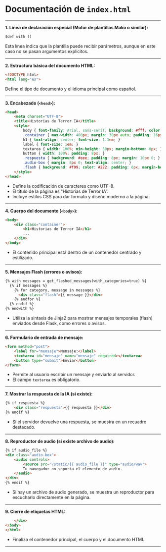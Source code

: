 # Documentación de `index.html`

---

**1. Línea de declaración especial (Motor de plantillas Mako o similar):**

```html
$def with ()
```
Esta línea indica que la plantilla puede recibir parámetros, aunque en este caso no se pasan argumentos explícitos.

---

**2. Estructura básica del documento HTML:**

```html
<!DOCTYPE html>
<html lang="es">
```
Define el tipo de documento y el idioma principal como español.

---

**3. Encabezado (`<head>`):**

```html
<head>
    <meta charset="UTF-8">
    <title>Historias de Terror IA</title>
    <style>
        body { font-family: Arial, sans-serif; background: #fff; color: #222; margin: 0; padding: 0; }
        .container { max-width: 400px; margin: 30px auto; padding: 16px; }
        h1 { text-align: center; font-size: 1.1em; }
        label { font-size: 1em; }
        textarea { width: 100%; min-height: 50px; margin-bottom: 8px; }
        button { width: 100%; padding: 8px; }
        .respuesta { background: #eee; padding: 8px; margin: 10px 0; }
        .audio-box { margin: 8px 0; text-align: center; }
        .flash { background: #f99; color: #222; padding: 6px; margin-bottom: 8px; text-align: center; }
    </style>
</head>
```
- Define la codificación de caracteres como UTF-8.
- El título de la página es “Historias de Terror IA”.
- Incluye estilos CSS para dar formato y diseño moderno a la página.

---

**4. Cuerpo del documento (`<body>`):**

```html
<body>
    <div class="container">
        <h1>Historias de Terror IA</h1>
        ...
    </div>
</body>
```
- El contenido principal está dentro de un contenedor centrado y estilizado.

---

**5. Mensajes Flash (errores o avisos):**

```html
{% with messages = get_flashed_messages(with_categories=true) %}
  {% if messages %}
    {% for category, message in messages %}
      <div class="flash">{{ message }}</div>
    {% endfor %}
  {% endif %}
{% endwith %}
```
- Utiliza la sintaxis de Jinja2 para mostrar mensajes temporales (flash) enviados desde Flask, como errores o avisos.

---

**6. Formulario de entrada de mensaje:**

```html
<form method="post">
    <label for="mensaje">Mensaje:</label>
    <textarea id="mensaje" name="mensaje" required></textarea>
    <button type="submit">Enviar</button>
</form>
```
- Permite al usuario escribir un mensaje y enviarlo al servidor.
- El campo `textarea` es obligatorio.

---

**7. Mostrar la respuesta de la IA (si existe):**

```html
{% if respuesta %}
    <div class="respuesta">{{ respuesta }}</div>
{% endif %}
```
- Si el servidor devuelve una respuesta, se muestra en un recuadro destacado.

---

**8. Reproductor de audio (si existe archivo de audio):**

```html
{% if audio_file %}
<div class="audio-box">
    <audio controls>
        <source src="/static/{{ audio_file }}" type="audio/wav">
        Tu navegador no soporta el elemento de audio.
    </audio>
</div>
{% endif %}
```
- Si hay un archivo de audio generado, se muestra un reproductor para escucharlo directamente en la página.

---

**9. Cierre de etiquetas HTML:**

```html
    </div>
</body>
</html>
```
- Finaliza el contenedor principal, el cuerpo y el documento HTML.

---
